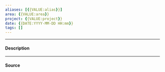 ```yaml
---
aliases: [{{VALUE:alias}}]
area: {{VALUE:area}}
project: {{VALUE:project}}
date: {{DATE:YYYY-MM-DD HH:mm}}
tags: []
---
```

---
#### Description

---
#### Source
